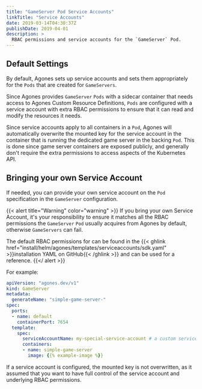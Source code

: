 ```yaml
---
title: "GameServer Pod Service Accounts"
linkTitle: "Service Accounts"
date: 2019-03-14T04:30:37Z
publishDate: 2019-04-01
description: >
  RBAC permissions and service accounts for the `GameServer` Pod. 
---
```


## Default Settings

By default, Agones sets up service accounts and sets them appropriately for the `Pods` that are created for `GameServers`.

Since Agones provides `GameServer` `Pods` with a sidecar container that needs access to Agones Custom Resource Definitions,
`Pods` are configured with a service account with extra RBAC permissions to ensure that it can read and modify the resources it needs.

Since service accounts apply to all containers in a `Pod`, Agones will automatically overwrite the mounted key for the 
service account in the container that is running the dedicated game server in the backing `Pod`. This is done
since game server containers are exposed publicly, and generally don't require the extra permissions to access aspects 
of the Kubernetes API.

## Bringing your own Service Account

If needed, you can provide your own service account on the `Pod` specification in the `GameServer` configuration.

{{< alert title="Warning" color="warning" >}}
If you bring your own Service Account, it's your responsibility to ensure it matches all the RBAC permissions
the `GameServer` `Pod` usually acquires from Agones by default, otherwise `GameServers` can fail.

The default RBAC permissions for can be found in the {{< ghlink href="install/helm/agones/templates/serviceaccounts/sdk.yaml" >}}installation
YAML on GitHub{{< /ghlink >}} and can be used for a reference.
{{</ alert >}}

For example:

```yaml
apiVersion: "agones.dev/v1"
kind: GameServer
metadata:
  generateName: "simple-game-server-"
spec:
  ports:
  - name: default
    containerPort: 7654
  template:
    spec:
      serviceAccountName: my-special-service-account # a custom service account
      containers:
      - name: simple-game-server
        image: {{% example-image %}}
```

If a service account is configured, the mounted key is not overwritten, as it assumed that you want to have full control
of the service account and underlying RBAC permissions.
